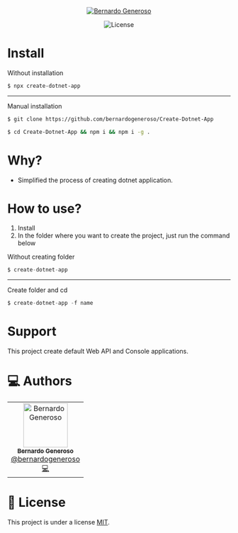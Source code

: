 <p align="center">
   <a href="https://www.linkedin.com/in/bernardo-generoso-829ba81b0">
      <img alt="Bernardo Generoso" src="https://img.shields.io/badge/-Bernardo%20Generoso-DC1637?style=flat&logo=Linkedin&logoColor=white" />
   </a>
</p>

<p align="center">
 <img alt="License" src="https://img.shields.io/badge/license-MIT-DC1637">
</p>

# Install

Without installation

```bash
$ npx create-dotnet-app
```

---

Manual installation

```bash
$ git clone https://github.com/bernardogeneroso/Create-Dotnet-App
```

```bash
$ cd Create-Dotnet-App && npm i && npm i -g .
```

# Why?

-   Simplified the process of creating dotnet application.

# How to use?

1. Install
2. In the folder where you want to create the project, just run the command below

Without creating folder

```js
$ create-dotnet-app
```

---

Create folder and cd

```js
$ create-dotnet-app -f name
```

# Support

This project create default Web API and Console applications.

# :computer: Authors

<table>
  <tr>
    <td align="center">
      <a href="http://github.com/bernardogeneroso">
        <img src="https://avatars.githubusercontent.com/u/58465456?v=4" width="100px;" alt="Bernardo Generoso"/>
        <br />
        <sub>
          <b>Bernardo Generoso</b>
        </sub>
       </a>
       <br />
       <a href="https://www.linkedin.com/in/bernardo-generoso-829ba81b0" title="Linkedin">@bernardogeneroso</a>
       <br />
       <a href="https://github.com/bernardogeneroso/RentX-Rocketseat/commits/main" title="Code">💻</a>
    </td>
  </tr>
</table>

# :closed_book: License

This project is under a license [MIT](./LICENSE).
